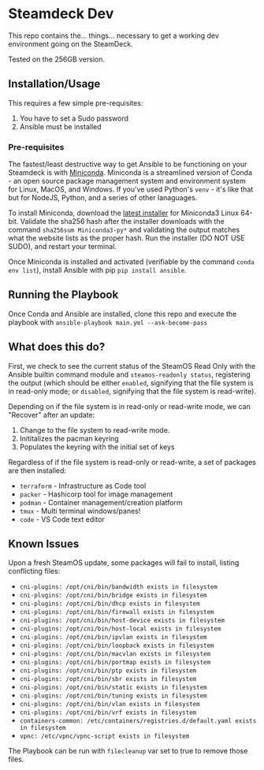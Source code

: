 # Steamdeck Dev

This repo contains the... things... necessary to get a working dev environment going on the SteamDeck.

Tested on the 256GB version.

## Installation/Usage

This requires a few simple pre-requisites:

1. You have to set a Sudo password
2. Ansible must be installed

### Pre-requisites

The fastest/least destructive way to get Ansible to be functioning on your Steamdeck is with [Miniconda](https://docs.conda.io/en/latest/miniconda.html). Miniconda is a streamlined version of Conda - an open source package management system and environment system for Linux, MacOS, and Windows. If you've used Python's `venv` - it's like that but for NodeJS, Python, and a series of other lanaguages.

To install Miniconda, download the [latest installer](https://docs.conda.io/en/latest/miniconda.html#latest-miniconda-installer-links) for Miniconda3 Linux 64-bit. Validate the sha256 hash after the installer downloads with the command `sha256sum Miniconda3-py*` and validating the output matches what the website lists as the proper hash. Run the installer (DO NOT USE SUDO), and restart your terminal.

Once Miniconda is installed and activated (verifiable by the command `conda env list`), install Ansible with pip `pip install ansible`.

## Running the Playbook

Once Conda and Ansible are installed, clone this repo and execute the playbook with `ansible-playbook main.yml --ask-become-pass`

## What does this do?

First, we check to see the current status of the SteamOS Read Only with the Ansible builtin command module and `steamos-readonly status`, registering the output (which should be either `enabled`, signifying that the file system is in read-only mode; or `disabled`, signifying that the file system is read-write).

Depending on if the file system is in read-only or read-write mode, we can "Recover" after an update:

1. Change to the file system to read-write mode.
2. Inititalizes the pacman keyring
3. Populates the keyring with the initial set of keys

Regardless of if the file system is read-only or read-write, a set of packages are then installed:

* `terraform` - Infrastructure as Code tool
* `packer` - Hashicorp tool for image management
* `podman` - Container management/creation platform
* `tmux` - Multi terminal windows/panes!
* `code` - VS Code text editor

## Known Issues

Upon a fresh SteamOS update, some packages will fail to install, listing conflicting files:

- `cni-plugins: /opt/cni/bin/bandwidth exists in filesystem`
- `cni-plugins: /opt/cni/bin/bridge exists in filesystem`
- `cni-plugins: /opt/cni/bin/dhcp exists in filesystem`
- `cni-plugins: /opt/cni/bin/firewall exists in filesystem`
- `cni-plugins: /opt/cni/bin/host-device exists in filesystem`
- `cni-plugins: /opt/cni/bin/host-local exists in filesystem`
- `cni-plugins: /opt/cni/bin/ipvlan exists in filesystem`
- `cni-plugins: /opt/cni/bin/loopback exists in filesystem`
- `cni-plugins: /opt/cni/bin/macvlan exists in filesystem`
- `cni-plugins: /opt/cni/bin/portmap exists in filesystem`
- `cni-plugins: /opt/cni/bin/ptp exists in filesystem`
- `cni-plugins: /opt/cni/bin/sbr exists in filesystem`
- `cni-plugins: /opt/cni/bin/static exists in filesystem`
- `cni-plugins: /opt/cni/bin/tuning exists in filesystem`
- `cni-plugins: /opt/cni/bin/vlan exists in filesystem`
- `cni-plugins: /opt/cni/bin/vrf exists in filesystem`
- `containers-common: /etc/containers/registries.d/default.yaml exists in filesystem`
- `vpnc: /etc/vpnc/vpnc-script exists in filesystem`

The Playbook can be run with `filecleanup` var set to true to remove those files.